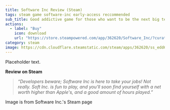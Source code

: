 ```yaml
---
title: Software Inc Review (Steam)
tags: steam game software-inc early-access reccommended
sub_title: Good addictive game for those who want to be the next big tech... person... ?
actions:
  - label: "Buy"
    icon: download
    url: "https://store.steampowered.com/app/362620/Software_Inc/?curator_clanid=41138263"
category: steam
image: https://cdn.cloudflare.steamstatic.com/steam/apps/362620/ss_edd6dc85e955d2f50de8dd4fea7e2a91603cea69.600x338.jpg?t=1619194828
---
```


Placeholder text. 

**Review on Steam**
> *“Developers beware; Software Inc is here to take your jobs!
> Not really. Soft Inc. is fun to play, and you'll soon find yourself with a net worth higher than Apple's, and a good amount of hours played.”*

Image is from Software Inc.'s Steam page
